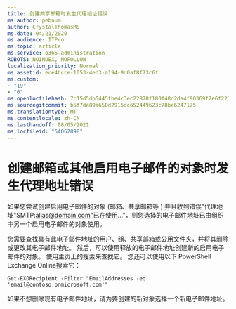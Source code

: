 ```yaml
---
title: 创建共享邮箱时发生代理地址错误
ms.author: pebaum
author: CrystalThomasMS
ms.date: 04/21/2020
ms.audience: ITPro
ms.topic: article
ms.service: o365-administration
ROBOTS: NOINDEX, NOFOLLOW
localization_priority: Normal
ms.assetid: ece4bcce-1053-4ed3-a194-9d0af8f73c6f
ms.custom:
- "19"
- "6"
ms.openlocfilehash: 7c15d5db5445fbe4c3ec22878f180f48d2da4f90369f2e6f223916646eb19c12
ms.sourcegitcommit: b5f7da89a650d2915dc652449623c78be6247175
ms.translationtype: MT
ms.contentlocale: zh-CN
ms.lasthandoff: 08/05/2021
ms.locfileid: "54062898"
---
```

# <a name="proxy-address-error-while-creating-a-mailbox-or-other-email-enabled-object"></a>创建邮箱或其他启用电子邮件的对象时发生代理地址错误

如果您尝试创建启用电子邮件的对象 (邮箱、共享邮箱等 ) 并且收到错误"代理地址"SMTP:alias@domain.com"已在使用..."，则您选择的电子邮件地址已由组织中另一个启用电子邮件的对象使用。
  
您需要查找具有此电子邮件地址的用户、组、共享邮箱或公用文件夹，并将其删除或更改其电子邮件地址。 然后，可以使用释放的电子邮件地址创建新的启用电子邮件的对象。 使用主页上的搜索来查找它。 您还可以使用以下 PowerShell Exchange Online搜索它：

`
    Get-EXORecipient -Filter "EmailAddresses -eq 'email@contoso.onmicrosoft.com'"
`
  
如果不想删除现有电子邮件地址，请为要创建的新对象选择一个新电子邮件地址。
  